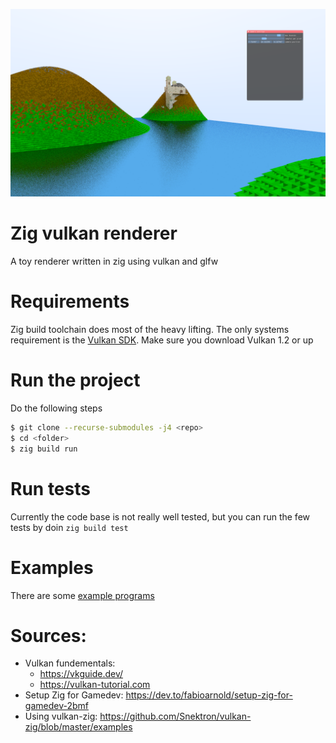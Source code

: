 
 ![frame capture](screenshot.png)

# Zig vulkan renderer

A toy renderer written in zig using vulkan and glfw

# Requirements

Zig build toolchain does most of the heavy lifting. The only systems
requirement is the [Vulkan SDK](https://www.lunarg.com/vulkan-sdk/). 
Make sure you download Vulkan 1.2 or up 

# Run the project

Do the following steps 
```bash
$ git clone --recurse-submodules -j4 <repo>
$ cd <folder>
$ zig build run
```

# Run tests 

Currently the code base is not really well tested, but you can run the few tests by doin ``zig build test``

# Examples

There are some [example programs](https://github.com/Avokadoen/zig_vulkan/tree/main/examples) 

# Sources:

* Vulkan fundementals: 
  * https://vkguide.dev/
  * https://vulkan-tutorial.com
* Setup Zig for Gamedev: https://dev.to/fabioarnold/setup-zig-for-gamedev-2bmf 
* Using vulkan-zig: https://github.com/Snektron/vulkan-zig/blob/master/examples
